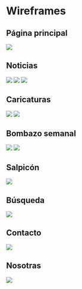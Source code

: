 # Wireframes




<!--
Recoged en este documento un listado con enlaces a los diferentes
wireframes que creéis para el proyecto web
-->

## Página principal

<img src="home.png">

## Noticias

<img src="noticias1.png">
<img src="noticias2.png">
<img src="noticiadentro.png">

## Caricaturas

<img src="caricaturas1.jpg">
<img src="caricaturas2.jpg">


## Bombazo semanal

<img src="bombazo-semanal1.png">
<img src="bombazo-semanal-anteriores2.jpg">

## Salpicón 

<img src="salpicon.jpg">

## Búsqueda

<img src="buscador.jpg">

## Contacto

<img src="contacto.jpg">

## Nosotras
<img src="nosotras.jpg">